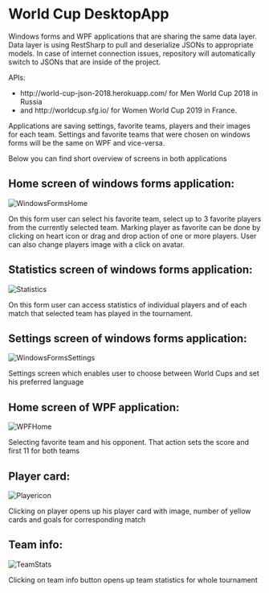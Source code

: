 # World Cup DesktopApp

Windows forms and WPF applications that are sharing the same data layer.
Data layer is using RestSharp to pull and deserialize JSONs to appropriate models. In case of internet connection issues, repository will automatically switch to JSONs that are inside of the project.<br/>

APIs:
<ul>
        <li>http://world-cup-json-2018.herokuapp.com/ for Men World Cup 2018 in Russia</li>
        <li>and http://worldcup.sfg.io/ for Women World Cup 2019 in France.</li> 
</ul>

Applications are saving settings, favorite teams, players and their images for each team. Settings and favorite teams that were chosen on windows forms will be the same on WPF and vice-versa. <br/>

Below you can find short overview of screens in both applications 

## Home screen of windows forms application:
![WindowsFormsHome](https://user-images.githubusercontent.com/81168288/201133740-0167bee8-8755-4fa1-9e45-6dd1bffb2a13.png)

On this form user can select his favorite team, select up to 3 favorite players from the currently selected team. Marking player as favorite can be done by clicking on heart icon or drag and drop action of one or more players. User can also change players image with a click on avatar.

## Statistics screen of windows forms application:
![Statistics](https://user-images.githubusercontent.com/81168288/201134922-2b5bfe13-6435-4cd6-ab82-ee3e27c775be.png)

On this form user can access statistics of individual players and of each match that selected team has played in the tournament.

## Settings screen of windows forms application:
![WindowsFormsSettings](https://user-images.githubusercontent.com/81168288/201136937-53ba2b63-c5c2-4eb1-b5d0-1a893a470beb.png)

Settings screen which enables user to choose between World Cups and set his preferred language

## Home screen of WPF application:
![WPFHome](https://user-images.githubusercontent.com/81168288/201147497-de728ba0-06f7-43f2-b9d1-f1b110b7fa98.png)

Selecting favorite team and his opponent. That action sets the score and first 11 for both teams

## Player card:
![Playericon](https://user-images.githubusercontent.com/81168288/201148626-f9b9fd94-cfa7-419e-9bd0-f0b404c18a4f.png)

Clicking on player opens up his player card with image, number of yellow cards and goals for corresponding match

## Team info:
![TeamStats](https://user-images.githubusercontent.com/81168288/201149028-f00ab56a-1ebd-40c3-b60b-790a204a31d7.png)

Clicking on team info button opens up team statistics for whole tournament
